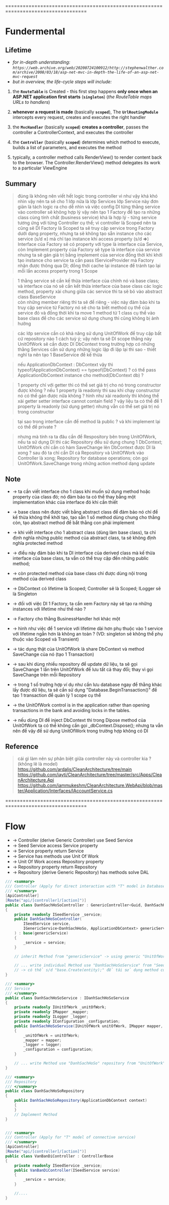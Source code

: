 ==================================================================================
# Fundermental

## Lifetime
* _for in-depth understanding: `https://web.archive.org/web/20200724100912/http://stephenwalther.com/archive/2008/03/18/asp-net-mvc-in-depth-the-life-of-an-asp-net-mvc-request`_
* _but in overview, the life-cycle steps will include:_

1. the **`RouteTable`** is Created - this first step happens **only once when an ASP.NET application first starts** (**`singleton`**) (_the RouteTable maps URLs to handlers_)

2. **whenever a request is made** (basically **`scoped`**), The **`UrlRoutingModule`** intercepts every request, creates and executes the right handler

3. the **`MvcHandler`** (basically **`scoped`**) **creates a controller**, passes the controller a ControllerContext, and executes the controller

4. the **`Controller`** (basically **`scoped`**) determines which method to execute, builds a list of parameters, and executes the method

5. typically, a controller method calls RenderView() to render content back to the browser. The Controller.RenderView() method delegates its work to a particular ViewEngine

## Summary 
> đúng là không nên viết hết logic trong controller vì như vậy khá khó nhìn vậy nên ta sẽ cho 1 lớp nữa là lớp Services
> lớp Service này đơn giản là tách logic ra cho dễ nhìn và việc config DI từng thằng service vào controller sẽ không hợp lý
> vậy nên tạo 1 Factory để tạo ra những class cùng tính chất (business service) khá là hợp lý - từng service tương ứng với từng Controller cụ thể; vì controller là Scoped nên ta cũng sẽ DI Factory là Scoped
> ta sẽ truy cập service trong Factory dưới dạng property, nhưng ta sẽ không tạo sẵn instance cho các service (s/d **=**) mà chỉ tạo instance khi access property (s/d **=>**)
> Interface của Factory sẽ có property với type là interface của Service, còn Implement property của Factory sẽ type là interface của service nhưng ta sẽ gán giá trị bằng implement của service
> đồng thời khi khởi tạo instance cho service ta cần pass IServiceProvider mà Factory nhận được thông qua DI; đồng thời cache lại instance để tránh tạo lại mỗi lần access property trong 1 Scope

> 1 thằng service sẽ cần kế thừa interface của chính nó và base class; và interface của nó sẽ cần kết thừa interface của base class
> các logic method, property xài chung giữa các service thì ta sẽ bỏ vào abstract class BaseService  
> còn những member riêng thì ta sẽ để riêng - việc này đảm bảo khi ta truy cập service từ Factory nó sẽ cho ta biết method cụ thể của service đó
> và đồng thời khi ta move 1 method từ 1 class cụ thể vào base class để cho các service sử dụng chung thì cũng không bị ảnh hưởng

> các lớp service cần có khả năng sử dụng UnitOfWork để truy cập bất cứ repository nào 1 cách tuỳ ý; vậy nên ta sẽ DI scope thằng này
> UnitOfWork sẽ cần được DI DbContext
> trong trường hợp có những thằng Services cần sử dụng những logic lặp đi lặp lại thì sao - thiết nghĩ ta nên tạo 1 BaseService để kế thừa

> nếu ApplicationDbContext : DbContext vậy thì typeof(ApplicationDbContext) == typeof(DbContext) ? có thể pass ApplicationDbContext instance cho method(DbContext db) ?

> 1 property chỉ với getter thì có thể set giá trị cho nó trong constructor được không ? nếu 1 property là readonly thì sau khi chạy constructor nó có thể gán được nữa không ?
> hình như xài readonly thì không thể xài getter setter
> interface cannot contain field ? vậy liệu ta có thể để 1 property là readonly (sử dụng getter) nhưng vẫn có thể set giá trị nó trong constructor

> tại sao trong interface cần để method là public ? và khi implement lại có thể để private ?

> nhưng mà tính ra ta đâu cần để Respository bên trong UnitOfWork, nếu ta sử dụng DI thì các Repository đều sử dụng chung 1 DbContext; UnitOfWork chỉ cần có hàm SaveChange lên DbContext được DI là xong ?
> sau đó ta chỉ cần DI cả Repository và UnitOfWork vào Controller là xong; Repository for database operations; còn gọi UnitOfWork.SaveChange trong những action method dạng update

## Note
* -> ta cần viết interface cho 1 class khi muốn sử dụng method hoặc property của class đó; nó đảm bảo ta có thể thay bằng một implementation khác của interface đó khi cần thiết
* -> base class nên được viết bằng abstract class để đảm bảo nó chỉ để kế thừa không thể khởi tạo, tạo sẵn 1 số method dùng chung cho thằng còn, tạo abstract method để bắt thằng con phải implement

* -> khi viết interface cho 1 abstract class (dùng làm base class), ta chỉ định nghĩa những public method của abstract class, ta sẽ không định nghĩa protected method 
* -> điều này đảm bảo khi ta DI interface của derived class mà kế thừa interface của base class, ta vẫn có thể truy cập đến những public method; 
* -> còn protected method của base class chỉ được dùng nội trong method của derived class

* -> DbContext có lifetime là Scoped; Controller sẽ là Scoped; ILogger sẽ là Singleton

* -> đối với việc DI 1 Factory, ta cần xem Factory này sẽ tạo ra những instances với lifetime như thế nào ?
* -> Factory cho thằng BusinessHandler hơi khác một

* -> hình như việc để 1 service với lifetime dài hơn phụ thuộc vào 1 service với lifetime ngắn hơn là không an toàn ? (VD: singleton sẽ không thể phụ thuộc vào Scoped và Transient)

* -> tác dụng thật của UnitOfWork là share DbContext và method SaveChange của nó (tạo 1 Transaction)
* -> sau khi dùng nhiều repository để update dữ liệu, ta sẽ gọi SaveChange 1 lần trên UnitOfWork để lưu tất cả thay đổi; thay vì gọi SaveChange trên mỗi Repository
* -> trong 1 số trường hợp ví dụ như cần lưu database ngay để thằng khác lấy được dữ liệu, ta sẽ cần sử dụng "Database.BeginTransaction()" để tạo 1 transaction để quản lý 1 scope cụ thể
* -> the UnitOfWork control is in the application rather than opening transactions in the bank and avoiding locks in the tables.

* -> nếu dùng DI để inject DbContext thì trong Dipose method của UnitOfWork ta có thể không cần gọi _dbContext.Dispose(); nhưng ta vẫn nên để vậy để sử dụng UnitOfWork trong trường hợp không có DI

## Reference
> cái gì làm nên sự phân biệt giữa controller này và controller kia ? (không lẽ là model)
> https://github.com/ardalis/CleanArchitecture/tree/main
> https://github.com/iayti/CleanArchitecture/tree/master/src/Apps/CleanArchitecture.Api
> https://github.com/iammukeshm/CleanArchitecture.WebApi/blob/master/Application/Interfaces/IAccountService.cs

==================================================================================
# Flow
* -> Controller (derive Generic Controller) use Seed Service 
* -> Seed Service access Service property 
* -> Service property return Service
* -> Service has methods use Unit Of Work
* -> Unit Of Work access Repository property 
* -> Repository property return Repository 
* -> Repository (derive Generic Repository) has methods solve DAL

```cs
/// <summary>
/// Controller (Apply for direct interaction with "T" model in Database)
/// </summary>
[ApiController]
[Route("api/[controller]/[action]")]
public class DanhSachHoSoController : GenericController<Guid, DanhSachHoSo, ApplicationDbContext>
{
    private readonly ISeedService _service;
    public DanhSachHoSoController(
        ISeedService service, 
        IGenericService<DanhSachHoSo, ApplicationDbContext> genericService
    ) : base(genericService) 
    {
        _service = service;
    }

    // inherit Method from "genericService" -> using generic "UnitOfWork" -> using "GenericRepository"

    // ... write individual Method use "DanhSachHoSoService" from "SeedService"
    // -> có thể s/d "base.Create(entity);" để tái sử dụng method của genericController 
}

/// <summary>
/// Service
/// </summary>
public class DanhSachHoSoService : IDanhSachHoSoService
{
    private readonly IUnitOfWork _unitOfWork;
    private readonly IMapper _mapper;
    private readonly ILogger _logger;
    private readonly IConfiguration _configuration;
    public DanhSachHoSoService(IUnitOfWork unitOfWork, IMapper mapper, ILogger logger, IConfiguration configuration, ICommonServices CommonServices)
    {
        _unitOfWork = unitOfWork;
        _mapper = mapper;
        _logger = logger;
        _configuration = configuration;
    }

    // ... write Method use "DanhSachHoSo" repository from "UnitOfWork" 
}

/// <summary>
/// Repository
/// </summary>
public class DanhSachHoSoRepository 
{
    public DanhSachHoSoRepository(ApplicationDbContext context)
    {
    }
    // Implement Method
}


/// <summary>
/// Controller (Apply for "T" model of connective service)
/// </summary>
[ApiController]
[Route("api/[controller]/[action]")]
public class VanBanDiController : ControllerBase
{
    private readonly ISeedService _service;
    public VanBanDiController(ISeedService service)
    {
        _service = service;
    }

    //....
}
```